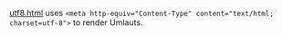 [utf8.html](https://raw.github.com/ReneNyffenegger/development_misc/master/web/html/utf8.html) uses `<meta http-equiv="Content-Type" content="text/html; charset=utf-8">` to render Umlauts.
